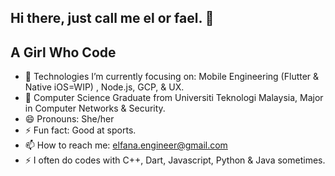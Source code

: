 ## Hi there, just call me el or fael. 👋 
   ## A Girl Who Code


- 🔭 Technologies I’m currently focusing on: Mobile Engineering (Flutter & Native iOS=WIP) , Node.js, GCP, & UX.
- 🌱 Computer Science Graduate from Universiti Teknologi Malaysia, Major in Computer Networks & Security.
- 😄 Pronouns: She/her
- ⚡ Fun fact: Good at sports.
- 📫 How to reach me: elfana.engineer@gmail.com 
- ⚡ I often do codes with  C++, Dart, Javascript, Python & Java sometimes.


<!--

![Top Langs](https://github-readme-stats.vercel.app/api/top-langs/?username=elfaaels&theme=tokyonight)

## ✉️ Find me on:

<p align="left">
 <a href="https://www.linkedin.com/in/elfana-anamta-chatya/" target="_blank" rel="noopener noreferrer"> <img src="https://cdn.jsdelivr.net/npm/simple-icons@v3/icons/linkedin.svg" alt="Python" height="35" style="vertical-align:top; margin:4px"></a>
   <a href="https://www.behance.net/elfaael" target="_blank" rel="noopener noreferrer"> <img src="https://cdn.jsdelivr.net/npm/simple-icons@v3/icons/behance.svg" alt="Python" height="35" style="vertical-align:top; margin:4px"></a>
      <a href="https://open.spotify.com/playlist/1qdTIddmzSxZDOcjjjnnnn" target="_blank" rel="noopener noreferrer"> <img src="https://cdn.jsdelivr.net/npm/simple-icons@v3/icons/spotify.svg" alt="Python" height="35" style="vertical-align:top; margin:4px"></a>
    <a href="https://www.goodreads.com/user/show/130224185-elfaael" target="_blank" rel="noopener noreferrer"> <img src="https://cdn.jsdelivr.net/npm/simple-icons@v3/icons/goodreads.svg" alt="Python" height="35" style="vertical-align:top; margin:4px"></a>
</p>

<br />

-->
<!--





**codesbyel/codesbyel** is a ✨ _special_ ✨ repository because its `README.md` (this file) appears on your GitHub profile. 
- 💬 Ask me about ...
- 😄 Pronouns: ...
- ⚡ Fun fact: ...
-->
